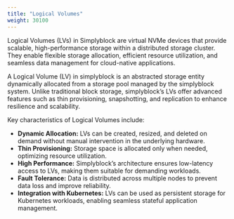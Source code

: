 ```yaml
---
title: "Logical Volumes"
weight: 30100
---
```

Logical Volumes (LVs) in Simplyblock are virtual NVMe devices that provide scalable, high-performance storage within a
distributed storage cluster. They enable flexible storage allocation, efficient resource utilization, and seamless data
management for cloud-native applications.

A Logical Volume (LV) in simplyblock is an abstracted storage entity dynamically allocated from a storage pool managed
by the simplyblock system. Unlike traditional block storage, simplyblock’s LVs offer advanced features such as thin
provisioning, snapshotting, and replication to enhance resilience and scalability.

Key characteristics of Logical Volumes include:

- **Dynamic Allocation:** LVs can be created, resized, and deleted on demand without manual intervention in the
  underlying hardware.
- **Thin Provisioning:** Storage space is allocated only when needed, optimizing resource utilization.
- **High Performance:** Simplyblock’s architecture ensures low-latency access to LVs, making them suitable for demanding
  workloads.
- **Fault Tolerance:** Data is distributed across multiple nodes to prevent data loss and improve reliability.
- **Integration with Kubernetes:** LVs can be used as persistent storage for Kubernetes workloads, enabling seamless
  stateful application management.
